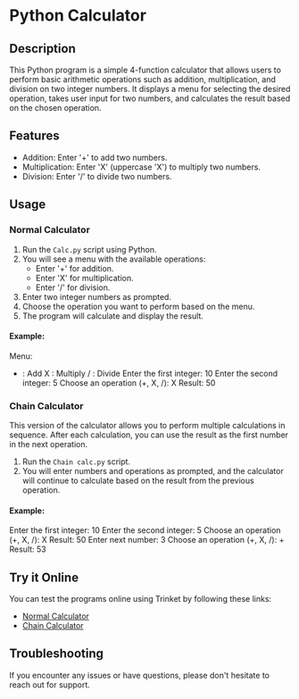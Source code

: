 # Python Calculator 

## Description

This Python program is a simple 4-function calculator that allows users to perform basic arithmetic operations such as addition, multiplication, and division on two integer numbers. It displays a menu for selecting the desired operation, takes user input for two numbers, and calculates the result based on the chosen operation.

## Features

- Addition: Enter '+' to add two numbers.
- Multiplication: Enter 'X' (uppercase 'X') to multiply two numbers.
- Division: Enter '/' to divide two numbers.

## Usage

### Normal Calculator

1. Run the `Calc.py` script using Python.
2. You will see a menu with the available operations:
   - Enter '+' for addition.
   - Enter 'X' for multiplication.
   - Enter '/' for division.
3. Enter two integer numbers as prompted.
4. Choose the operation you want to perform based on the menu.
5. The program will calculate and display the result.

#### Example:
Menu:
- : Add X : Multiply / : Divide Enter the first integer: 10 Enter the second integer: 5 Choose an operation (+, X, /): X Result: 50


### Chain Calculator

This version of the calculator allows you to perform multiple calculations in sequence. After each calculation, you can use the result as the first number in the next operation.

1. Run the `Chain calc.py` script.
2. You will enter numbers and operations as prompted, and the calculator will continue to calculate based on the result from the previous operation.

#### Example:

Enter the first integer: 10 Enter the second integer: 5 Choose an operation (+, X, /): X Result: 50 Enter next number: 3 Choose an operation (+, X, /): + Result: 53

## Try it Online
You can test the programs online using Trinket by following these links:
- [Normal Calculator](https://trinket.io/python/86bd0f34d7?outputOnly=true)
- [Chain Calculator](https://trinket.io/python/6dd7dd30e7fa?outputOnly=true)

## Troubleshooting
If you encounter any issues or have questions, please don't hesitate to reach out for support.
